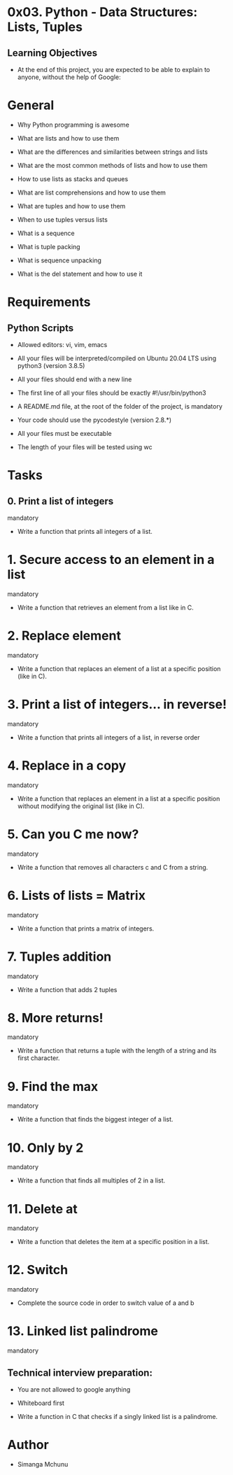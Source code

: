 # 0x03. Python - Data Structures: Lists, Tuples

## Learning Objectives

- At the end of this project, you are expected to be able to explain to anyone, without the help of Google:



# General

- Why Python programming is awesome

- What are lists and how to use them

- What are the differences and similarities between strings and lists

- What are the most common methods of lists and how to use them

- How to use lists as stacks and queues

- What are list comprehensions and how to use them

- What are tuples and how to use them

- When to use tuples versus lists

- What is a sequence

- What is tuple packing

- What is sequence unpacking

- What is the del statement and how to use it

# Requirements

## Python Scripts

- Allowed editors: vi, vim, emacs

- All your files will be interpreted/compiled on Ubuntu 20.04 LTS using python3 (version 3.8.5)

- All your files should end with a new line

- The first line of all your files should be exactly #!/usr/bin/python3

- A README.md file, at the root of the folder of the project, is mandatory

- Your code should use the pycodestyle (version 2.8.*)

- All your files must be executable

- The length of your files will be tested using wc

# Tasks

## 0. Print a list of integers

mandatory

- Write a function that prints all integers of a list.


# 1. Secure access to an element in a list

mandatory

- Write a function that retrieves an element from a list like in C.

# 2. Replace element

mandatory

- Write a function that replaces an element of a list at a specific position (like in C).

# 3. Print a list of integers... in reverse!

mandatory

- Write a function that prints all integers of a list, in reverse order


# 4. Replace in a copy

mandatory

- Write a function that replaces an element in a list at a specific position without modifying the original list (like in C).


# 5. Can you C me now?

mandatory

- Write a function that removes all characters c and C from a string.


# 6. Lists of lists = Matrix

mandatory

- Write a function that prints a matrix of integers.


# 7. Tuples addition

mandatory

-  Write a function that adds 2 tuples


# 8. More returns!

mandatory

- Write a function that returns a tuple with the length of a string and its first character.


# 9. Find the max

mandatory

- Write a function that finds the biggest integer of a list.


# 10. Only by 2

mandatory

- Write a function that finds all multiples of 2 in a list.



# 11. Delete at

mandatory

- Write a function that deletes the item at a specific position in a list.


# 12. Switch

mandatory

- Complete the source code in order to switch value of a and b


# 13. Linked list palindrome

mandatory

## Technical interview preparation:



- You are not allowed to google anything

- Whiteboard first

- Write a function in C that checks if a singly linked list is a palindrome.

# Author
- Simanga Mchunu
